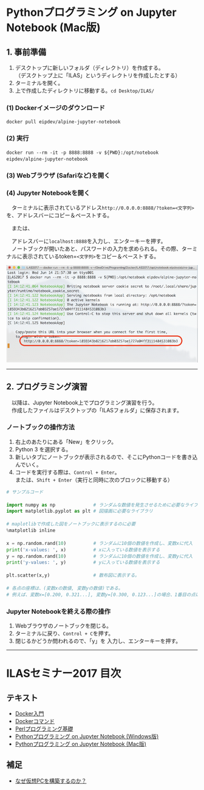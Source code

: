 # Pythonプログラミング on Jupyter Notebook (Mac版)

## 1. 事前準備
1. デスクトップに新しいフォルダ（ディレクトリ）を作成する。  
（デスクトップ上に「ILAS」というディレクトリを作成したとする）
1. ターミナルを開く。
1. 上で作成したディレクトリに移動する。`cd Desktop/ILAS/`

### (1) Dockerイメージのダウンロード
`docker pull eipdev/alpine-jupyter-notebook`

### (2) 実行
`docker run --rm -it -p 8888:8888 -v ${PWD}:/opt/notebook eipdev/alpine-jupyter-notebook`

### (3) Webブラウザ (Safariなど)を開く

### (4) Jupyter Notebookを開く
　ターミナルに表示されているアドレス`http://0.0.0.0:8888/?token=<文字列>`を、アドレスバーにコピー＆ペーストする。  

　または、  

　アドレスバーに`localhost:8888`を入力し、エンターキーを押す。  
　ノートブックが開いたあと、パスワードの入力を求められる。その際、ターミナルに表示されているtoken=`<文字列>`をコピー＆ペーストする。

![Start Jupyter Notebook Server](../Images/jupyter_start.png "Start Jupyter Notebook Server")

---

## 2. プログラミング演習

　以降は、Jupyter Notebook上でプログラミング演習を行う。  
　作成したファイルはデスクトップの「ILASフォルダ」に保存されます。

### ノートブックの操作方法
1. 右上のあたりにある「New」をクリック。
2. Python 3 を選択する。
3. 新しいタブにノートブックが表示されるので、そこにPythonコードを書き込んでいく。
4. コードを実行する際は、`Control + Enter`。  
または、`Shift + Enter`（実行と同時に次のブロックに移動する）

```Python
# サンプルコード

import numpy as np              # ランダムな数値を発生させるために必要なライブラリ
import matplotlib.pyplot as plt # 図描画に必要なライブラリ

# maplotlibで作成した図をノートブックに表示するのに必要
%matplotlib inline

x = np.random.rand(10)          # ランダムに10個の数値を作成し、変数xに代入
print('x-values: ', x)          # xに入っている数値を表示する
y = np.random.rand(10)          # ランダムに10個の数値を作成し、変数yに代入
print('y-values: ', y)          # yに入っている数値を表示する

plt.scatter(x,y)                # 散布図に表示する。

# 各点の座標は、(変数xの数値, 変数yの数値)である。
# 例えば、変数x=[0.200, 0.321...], 変数y=[0.300, 0.123...]の場合、1番目の点は(0.200, 0.300), 2番目の点は(0.321, 0.123)である。
```

### Jupyter Notebookを終える際の操作
1. Webブラウザのノートブックを閉じる。
2. ターミナルに戻り、`Control + C`を押す。
3. 閉じるかどうか問われるので、「y」を 入力し、エンターキーを押す。


---

# ILASセミナー2017 目次
## テキスト
- [Docker入門](./00_Starting_Docker.md)
- [Dockerコマンド](./01_Docker_Commands.md)
- [Perlプログラミング基礎](./02_Intro_Perl.md)
- [Pythonプログラミング on Jupyter Notebook (Windows版)](./03_1_Python_on_Jupyter_for_Windows.md)
- [Pythonプログラミング on Jupyter Notebook (Mac版)](./03_2_Python_on_Jupyter_for_Mac.md)

## 補足
- [なぜ仮想PCを構築するのか？](XX_Why_use_docker.md)
